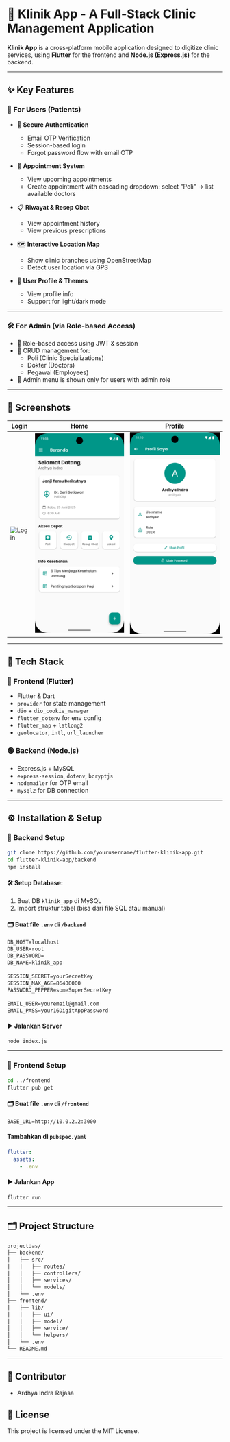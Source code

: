 
# 🏥 Klinik App - A Full-Stack Clinic Management Application

**Klinik App** is a cross-platform mobile application designed to digitize clinic services, using **Flutter** for the frontend and **Node.js (Express.js)** for the backend.

---

## ✨ Key Features

### 👥 For Users (Patients)
- 🔐 **Secure Authentication**  
  - Email OTP Verification  
  - Session-based login  
  - Forgot password flow with email OTP

- 📆 **Appointment System**  
  - View upcoming appointments  
  - Create appointment with cascading dropdown: select "Poli" → list available doctors

- 📋 **Riwayat & Resep Obat**  
  - View appointment history  
  - View previous prescriptions

- 🗺 **Interactive Location Map**  
  - Show clinic branches using OpenStreetMap  
  - Detect user location via GPS

- 🎨 **User Profile & Themes**  
  - View profile info  
  - Support for light/dark mode

---

### 🛠️ For Admin (via Role-based Access)
- 👤 Role-based access using JWT & session
- 📂 CRUD management for:
  - Poli (Clinic Specializations)
  - Dokter (Doctors)
  - Pegawai (Employees)
- 🧩 Admin menu is shown only for users with admin role

---

## 📱 Screenshots

| Login | Home | Profile |
|------|------|---------|
| ![Login]([screenshots/Screenshot_1750737753.png](https://drive.google.com/file/d/1msUGyJU2bagw6U2JcKxcFkhmpgkgfswA/view?usp=sharing)) | ![Home](screenshots/Screenshot_1750738091.png) | ![Profile](screenshots/Screenshot_1750738202.png) |

---

## 🧰 Tech Stack

### 🔵 Frontend (Flutter)
- Flutter & Dart
- `provider` for state management
- `dio` + `dio_cookie_manager`
- `flutter_dotenv` for env config
- `flutter_map` + `latlong2`
- `geolocator`, `intl`, `url_launcher`

### 🟢 Backend (Node.js)
- Express.js + MySQL
- `express-session`, `dotenv`, `bcryptjs`
- `nodemailer` for OTP email
- `mysql2` for DB connection

---

## ⚙️ Installation & Setup

### 🔹 Backend Setup
```bash
git clone https://github.com/yourusername/flutter-klinik-app.git
cd flutter-klinik-app/backend
npm install
```

#### 🛠 Setup Database:
1. Buat DB `klinik_app` di MySQL
2. Import struktur tabel (bisa dari file SQL atau manual)

#### 🗂 Buat file `.env` di `/backend`
```env
DB_HOST=localhost
DB_USER=root
DB_PASSWORD=
DB_NAME=klinik_app

SESSION_SECRET=yourSecretKey
SESSION_MAX_AGE=86400000
PASSWORD_PEPPER=someSuperSecretKey

EMAIL_USER=youremail@gmail.com
EMAIL_PASS=your16DigitAppPassword
```

#### ▶️ Jalankan Server
```bash
node index.js
```

---

### 🔹 Frontend Setup
```bash
cd ../frontend
flutter pub get
```

#### 🗂 Buat file `.env` di `/frontend`
```env
BASE_URL=http://10.0.2.2:3000
```

#### Tambahkan di `pubspec.yaml`
```yaml
flutter:
  assets:
    - .env
```

#### ▶️ Jalankan App
```bash
flutter run
```

---

## 🗂 Project Structure

```
projectUas/
├── backend/
│   ├── src/
│   │   ├── routes/
│   │   ├── controllers/
│   │   ├── services/
│   │   └── models/
│   └── .env
├── frontend/
│   ├── lib/
│   │   ├── ui/
│   │   ├── model/
│   │   ├── service/
│   │   └── helpers/
│   └── .env
└── README.md
```

---

## 👤 Contributor

- Ardhya Indra Rajasa

## 📄 License

This project is licensed under the MIT License.
